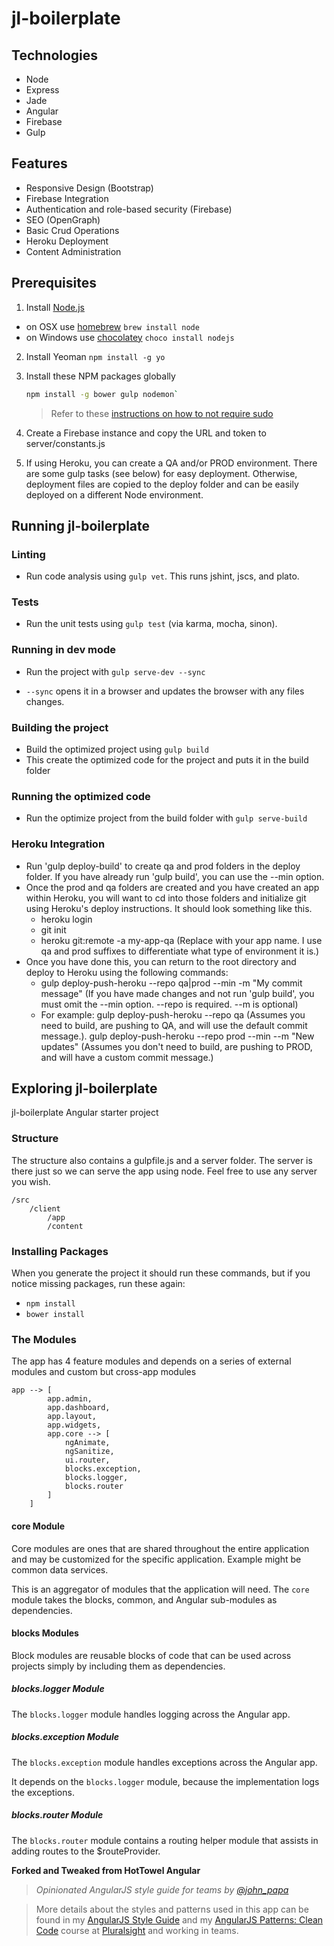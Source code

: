 # jl-boilerplate

<!--[![Deploy](https://www.herokucdn.com/deploy/button.png)](https://heroku.com/deploy)-->

## Technologies
- Node
- Express
- Jade
- Angular
- Firebase
- Gulp

## Features
- Responsive Design (Bootstrap)
- Firebase Integration
- Authentication and role-based security (Firebase)
- SEO (OpenGraph)
- Basic Crud Operations
- Heroku Deployment
- Content Administration

## Prerequisites

1. Install [Node.js](http://nodejs.org)
 - on OSX use [homebrew](http://brew.sh) `brew install node`
 - on Windows use [chocolatey](https://chocolatey.org/) `choco install nodejs`

2. Install Yeoman `npm install -g yo`

3. Install these NPM packages globally

    ```bash
    npm install -g bower gulp nodemon`
    ```

    >Refer to these [instructions on how to not require sudo](https://github.com/sindresorhus/guides/blob/master/npm-global-without-sudo.md)

4. Create a Firebase instance and copy the URL and token to server/constants.js

5. If using Heroku, you can create a QA and/or PROD environment. There are some gulp tasks (see below) for easy deployment. Otherwise, deployment files are copied to the deploy folder and can be easily deployed on a different Node environment.

## Running jl-boilerplate

### Linting
 - Run code analysis using `gulp vet`. This runs jshint, jscs, and plato.

### Tests
 - Run the unit tests using `gulp test` (via karma, mocha, sinon).

### Running in dev mode
 - Run the project with `gulp serve-dev --sync`

 - `--sync` opens it in a browser and updates the browser with any files changes.

### Building the project
 - Build the optimized project using `gulp build`
 - This create the optimized code for the project and puts it in the build folder

### Running the optimized code
 - Run the optimize project from the build folder with `gulp serve-build`

### Heroku Integration
 - Run 'gulp deploy-build' to create qa and prod folders in the deploy folder. If you have already run 'gulp build', you can use the --min option.
 - Once the prod and qa folders are created and you have created an app within Heroku, you will want to cd into those folders and initialize git using Heroku's deploy instructions. It should look something like this.
    - heroku login
    - git init
    - heroku git:remote -a my-app-qa (Replace with your app name. I use qa and prod suffixes to differentiate what type of environment it is.)
 - Once you have done this, you can return to the root directory and deploy to Heroku using the following commands:
    - gulp deploy-push-heroku --repo qa|prod --min -m "My commit message" (If you have made changes and not run 'gulp build', you must omit the --min option. --repo is required. --m is optional)
    - For example:
        gulp deploy-push-heroku --repo qa (Assumes you need to build, are pushing to QA, and will use the default commit message.).
        gulp deploy-push-heroku --repo prod --min --m "New updates" (Assumes you don't need to build, are pushing to PROD, and will have a custom commit message.)

## Exploring jl-boilerplate
jl-boilerplate Angular starter project

### Structure
The structure also contains a gulpfile.js and a server folder. The server is there just so we can serve the app using node. Feel free to use any server you wish.

    /src
        /client
            /app
            /content

### Installing Packages
When you generate the project it should run these commands, but if you notice missing packages, run these again:

 - `npm install`
 - `bower install`

### The Modules
The app has 4 feature modules and depends on a series of external modules and custom but cross-app modules

```
app --> [
        app.admin,
        app.dashboard,
        app.layout,
        app.widgets,
        app.core --> [
            ngAnimate,
            ngSanitize,
            ui.router,
            blocks.exception,
            blocks.logger,
            blocks.router
        ]
    ]
```

#### core Module
Core modules are ones that are shared throughout the entire application and may be customized for the specific application. Example might be common data services.

This is an aggregator of modules that the application will need. The `core` module takes the blocks, common, and Angular sub-modules as dependencies.

#### blocks Modules
Block modules are reusable blocks of code that can be used across projects simply by including them as dependencies.

##### blocks.logger Module
The `blocks.logger` module handles logging across the Angular app.

##### blocks.exception Module
The `blocks.exception` module handles exceptions across the Angular app.

It depends on the `blocks.logger` module, because the implementation logs the exceptions.

##### blocks.router Module
The `blocks.router` module contains a routing helper module that assists in adding routes to the $routeProvider.

**Forked and Tweaked from HotTowel Angular**

>*Opinionated AngularJS style guide for teams by [@john_papa](//twitter.com/john_papa)*

>More details about the styles and patterns used in this app can be found in my [AngularJS Style Guide](https://github.com/johnpapa/angularjs-styleguide) and my [AngularJS Patterns: Clean Code](http://jpapa.me/ngclean) course at [Pluralsight](http://pluralsight.com/training/Authors/Details/john-papa) and working in teams.
